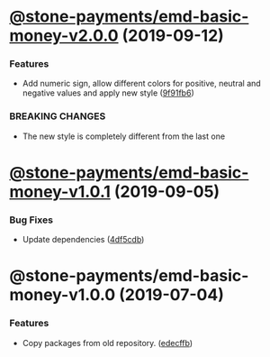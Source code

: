 # [@stone-payments/emd-basic-money-v2.0.0](https://github.com/stone-payments/emerald-web-framework/compare/@stone-payments/emd-basic-money-v1.0.1...@stone-payments/emd-basic-money-v2.0.0) (2019-09-12)


### Features

* Add numeric sign, allow different colors for positive, neutral and negative values and apply new style ([9f91fb6](https://github.com/stone-payments/emerald-web-framework/commit/9f91fb6))


### BREAKING CHANGES

* The new style is completely different from the last one

# [@stone-payments/emd-basic-money-v1.0.1](https://github.com/stone-payments/emerald-web-framework/compare/@stone-payments/emd-basic-money-v1.0.0...@stone-payments/emd-basic-money-v1.0.1) (2019-09-05)


### Bug Fixes

* Update dependencies ([4df5cdb](https://github.com/stone-payments/emerald-web-framework/commit/4df5cdb))

# @stone-payments/emd-basic-money-v1.0.0 (2019-07-04)


### Features

* Copy packages from old repository. ([edecffb](https://github.com/stone-payments/emerald-web-framework/commit/edecffb))
